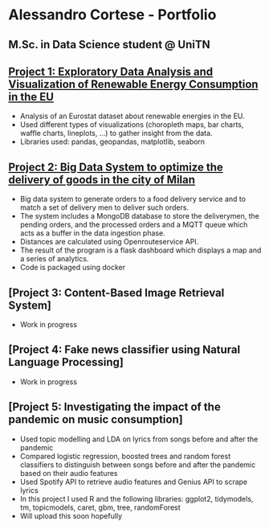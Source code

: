 # Alessandro Cortese - Portfolio
## M.Sc. in Data Science student @ UniTN

## [Project 1: Exploratory Data Analysis and Visualization of Renewable Energy Consumption in the EU](https://github.com/alescortes/european-energy-consumption)
- Analysis of an Eurostat dataset about renewable energies in the EU. 
- Used different types of visualizations (choropleth maps, bar charts, waffle charts, lineplots, ...) to gather insight from the data.
- Libraries used: pandas, geopandas, matplotlib, seaborn

## [Project 2: Big Data System to optimize the delivery of goods in the city of Milan](https://github.com/alescortes/food-delivery_bdt2022)
- Big data system to generate orders to a food delivery service and to match a set of delivery men to deliver such orders. 
- The system includes a MongoDB database to store the deliverymen, the pending orders, and the processed orders and a MQTT queue which acts as a buffer in the data ingestion phase.
- Distances are calculated using Openrouteservice API.
- The result of the program is a flask dashboard which displays a map and a series of analytics.
- Code is packaged using docker

## [Project 3: Content-Based Image Retrieval System]
- Work in progress

## [Project 4: Fake news classifier using Natural Language Processing]
- Work in progress

## [Project 5: Investigating the impact of the pandemic on music consumption]
- Used topic modelling and LDA on lyrics from songs before and after the pandemic
- Compared logistic regression, boosted trees and random forest classifiers to distinguish between songs before and after the pandemic based on their audio features
- Used Spotify API to retrieve audio features and Genius API to scrape lyrics
- In this project I used R and the following libraries: ggplot2, tidymodels, tm, topicmodels, caret, gbm, tree, randomForest
- Will upload this soon hopefully
